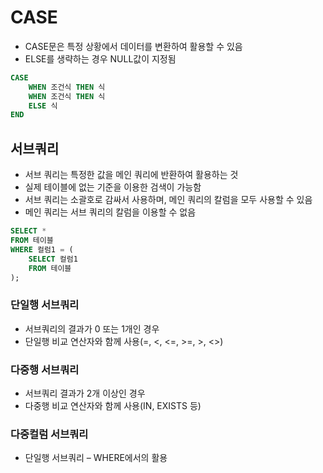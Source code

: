 # CASE



- CASE문은 특정 상황에서 데이터를 변환하여 활용할 수 있음
- ELSE를 생략하는 경우 NULL값이 지정됨

```sql
CASE
	WHEN 조건식 THEN 식
	WHEN 조건식 THEN 식
	ELSE 식
END
```



## 서브쿼리



- 서브 쿼리는 특정한 값을 메인 쿼리에 반환하여 활용하는 것
- 실제 테이블에 없는 기준을 이용한 검색이 가능함
- 서브 쿼리는 소괄호로 감싸서 사용하며, 메인 쿼리의 칼럼을 모두 사용할 수 있음
- 메인 쿼리는 서브 쿼리의 칼럼을 이용할 수 없음

```sql
SELECT *
FROM 테이블
WHERE 컬럼1 = (
	SELECT 컬럼1
	FROM 테이블
);
```



### 단일행 서브쿼리

- 서브쿼리의 결과가 0 또는 1개인 경우
- 단일행 비교 연산자와 함께 사용(=, <, <=, >=, >, <>)

### 다중행 서브쿼리

- 서브쿼리 결과가 2개 이상인 경우
- 다중행 비교 연산자와 함께 사용(IN, EXISTS 등)

### 다중컬럼 서브쿼리

- 단일행 서브쿼리 – WHERE에서의 활용